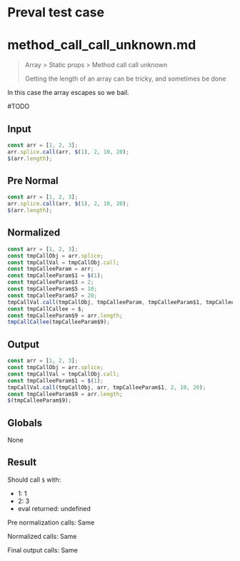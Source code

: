 # Preval test case

# method_call_call_unknown.md

> Array > Static props > Method call call unknown
>
> Getting the length of an array can be tricky, and sometimes be done

In this case the array escapes so we bail.

#TODO

## Input

`````js filename=intro
const arr = [1, 2, 3];
arr.splice.call(arr, $(1), 2, 10, 20);
$(arr.length);
`````

## Pre Normal

`````js filename=intro
const arr = [1, 2, 3];
arr.splice.call(arr, $(1), 2, 10, 20);
$(arr.length);
`````

## Normalized

`````js filename=intro
const arr = [1, 2, 3];
const tmpCallObj = arr.splice;
const tmpCallVal = tmpCallObj.call;
const tmpCalleeParam = arr;
const tmpCalleeParam$1 = $(1);
const tmpCalleeParam$3 = 2;
const tmpCalleeParam$5 = 10;
const tmpCalleeParam$7 = 20;
tmpCallVal.call(tmpCallObj, tmpCalleeParam, tmpCalleeParam$1, tmpCalleeParam$3, tmpCalleeParam$5, tmpCalleeParam$7);
const tmpCallCallee = $;
const tmpCalleeParam$9 = arr.length;
tmpCallCallee(tmpCalleeParam$9);
`````

## Output

`````js filename=intro
const arr = [1, 2, 3];
const tmpCallObj = arr.splice;
const tmpCallVal = tmpCallObj.call;
const tmpCalleeParam$1 = $(1);
tmpCallVal.call(tmpCallObj, arr, tmpCalleeParam$1, 2, 10, 20);
const tmpCalleeParam$9 = arr.length;
$(tmpCalleeParam$9);
`````

## Globals

None

## Result

Should call `$` with:
 - 1: 1
 - 2: 3
 - eval returned: undefined

Pre normalization calls: Same

Normalized calls: Same

Final output calls: Same
